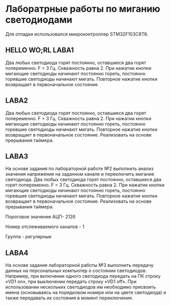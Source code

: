 Лаборатрные работы по миганию светодиодами
==========================================
Для отладки использовался микроконтроллер STM32F103C8T6.



HELLO WO;RL
LABA1
-----
Два любых светодиода горят постоянно, оставшиеся два горят попеременно. F = 3 Гц. Скважность равна 2. При нажатии кнопки мигающие светодиоды начинают постоянно гореть, постоянно горевшие светодиоды начинают мигать. Повторное нажатие кнопки возвращает в первоначальное состояние.

LABA2
-----
Два любых светодиода горят постоянно, оставшиеся два горят попеременно. F = 3 Гц. Скважность равна 2. При нажатии кнопки мигающие светодиоды начинают постоянно гореть, постоянно горевшие светодиоды начинают мигать. Повторное нажатие кнопки возвращает в первоначальное состояние. Реализовать на основе прерывания таймера.

LABA3
-----
На основе задания по лабораторной работе №2 выполнить анализ значения напряжения на заданном канале и переключить мигание светодиода. 
Два любых светодиода горят постоянно, оставшиеся два горят попеременно. F = 3 Гц. Скважность равна 2. При нажатии кнопки мигающие светодиоды начинают постоянно гореть, постоянно горевшие светодиоды начинают мигать. Повторное нажатие кнопки возвращает в первоначальное состояние. Реализовать на основе прерывания таймера.

Пороговое значение АЦП- 2126


Номер отслеживаемого каналов - 1


Группа - регулярные


LABA4
-----
На основе задания лабораторной работы №3 выполнить передачу данных на персональных компьютер о состоянии светодиодов. Например, при включении одного светодиода передать на ПК строку «VD1 on», при выключении передать строку «VD1 off». При использовании нескольких светодиодов им необходимо присвоить имена (основываясь на порядковом номере или на цвете светодиода) и также передавать их состояния в момент переключения.
